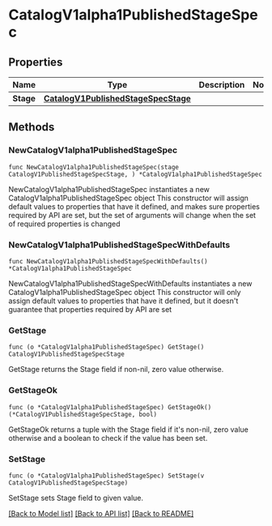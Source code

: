 # CatalogV1alpha1PublishedStageSpec

## Properties

Name | Type | Description | Notes
------------ | ------------- | ------------- | -------------
**Stage** | [**CatalogV1PublishedStageSpecStage**](CatalogV1PublishedStageSpecStage.md) |  | 

## Methods

### NewCatalogV1alpha1PublishedStageSpec

`func NewCatalogV1alpha1PublishedStageSpec(stage CatalogV1PublishedStageSpecStage, ) *CatalogV1alpha1PublishedStageSpec`

NewCatalogV1alpha1PublishedStageSpec instantiates a new CatalogV1alpha1PublishedStageSpec object
This constructor will assign default values to properties that have it defined,
and makes sure properties required by API are set, but the set of arguments
will change when the set of required properties is changed

### NewCatalogV1alpha1PublishedStageSpecWithDefaults

`func NewCatalogV1alpha1PublishedStageSpecWithDefaults() *CatalogV1alpha1PublishedStageSpec`

NewCatalogV1alpha1PublishedStageSpecWithDefaults instantiates a new CatalogV1alpha1PublishedStageSpec object
This constructor will only assign default values to properties that have it defined,
but it doesn't guarantee that properties required by API are set

### GetStage

`func (o *CatalogV1alpha1PublishedStageSpec) GetStage() CatalogV1PublishedStageSpecStage`

GetStage returns the Stage field if non-nil, zero value otherwise.

### GetStageOk

`func (o *CatalogV1alpha1PublishedStageSpec) GetStageOk() (*CatalogV1PublishedStageSpecStage, bool)`

GetStageOk returns a tuple with the Stage field if it's non-nil, zero value otherwise
and a boolean to check if the value has been set.

### SetStage

`func (o *CatalogV1alpha1PublishedStageSpec) SetStage(v CatalogV1PublishedStageSpecStage)`

SetStage sets Stage field to given value.



[[Back to Model list]](../README.md#documentation-for-models) [[Back to API list]](../README.md#documentation-for-api-endpoints) [[Back to README]](../README.md)


